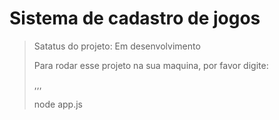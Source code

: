 <h1>Sistema de cadastro de jogos</h1>

> Satatus do projeto: Em desenvolvimento
>
> Para rodar esse projeto na sua maquina, por favor digite:
>
> ,,,
>
> node app.js
